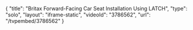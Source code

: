 {
    "title": "Britax Forward-Facing Car Seat Installation Using LATCH",
    "type": "solo",
    "layout": "iframe-static",
    "videoId": "3786562",
    "url": "\/tvpembed\/3786562"
}